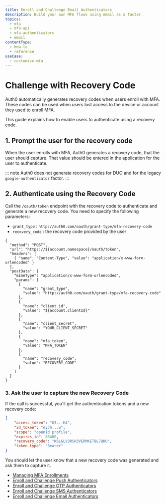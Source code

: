 ```yaml
---
title: Enroll and Challenge Email Authenticators
description: Build your own MFA flows using email as a factor.
topics:
  - mfa
  - mfa-api
  - mfa-authenticators
  - email
contentType:
  - how-to
  - reference
useCase:
  - customize-mfa
---
```

# Challenge with Recovery Code

Auth0 automatically generates recovery codes when users enroll with MFA. These codes can be used when users lost access to the device or account they used to enroll MFA.

This guide explains how to enable users to authenticate using a recovery code.

## 1. Prompt the user for the recovery code

When the user enrolls with MFA, Auth0 generates a recovery code, that the user should capture. That value should be entered in the application for the user to authenticate. 

::: note
Auth0 does not generate recovery codes for DUO and for the legacy `google-authenticator` factor.
:::

## 2. Authenticate using the Recovery Code

Call the `/oauth/token` endpoint with the recovery code to authenticate and generate a new recovery code. You need to specify the following parameters:

- `grant_type` : `http://auth0.com/oauth/grant-type/mfa-recovery-code`
- `recovery_code` : the recovery code provided by the user

```har
{
  "method": "POST",
  "url": "https://${account.namespace}/oauth/token",
  "headers": [
    { "name": "Content-Type", "value": "application/x-www-form-urlencoded" }
  ],
  "postData": {
    "mimeType": "application/x-www-form-urlencoded",
    "params": [
      {
        "name": "grant_type",
        "value": "http://auth0.com/oauth/grant-type/mfa-recovery-code"
      },
      {
        "name": "client_id",
        "value": "${account.clientId}"
      },
      {
        "name": "client_secret",
        "value": "YOUR_CLIENT_SECRET"
      },
      {
        "name": "mfa_token",
        "value": "MFA_TOKEN"
      },
      {
        "name": "recovery_code",
        "value": "RECOVERY_CODE"
      }
    ]
  }
}
```

### 3. Ask the user to capture the new Recovery Code

If the call is successful, you'll get the authentication tokens and a new recovery code:

```json
{
    "access_token": "O3...H4",
    "id_token": "eyJh...w",
    "scope": "openid profile",
    "expires_in": 86400,
    "recovery_code": "K6LGLV3RSH3VERMKET8L7QKU",
    "token_type": "Bearer"
}
```

You should let the user know that a new recovery code was generated and ask them to capture it.

* [Managing MFA Enrollments](/mfa/guides/mfa-api/manage)
* [Enroll and Challenge Push Authenticators](/mfa/guides/mfa-api/push)
* [Enroll and Challenge OTP Authenticators](/mfa/guides/mfa-api/otp)
* [Enroll and Challenge SMS Authenticators](/mfa/guides/mfa-api/sms)
* [Enroll and Challenge Email Authenticators](/mfa/guides/mfa-api/email)
